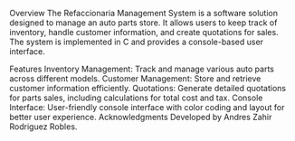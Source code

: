 Overview
The Refaccionaria Management System is a software solution designed to manage an auto parts store. It allows users to keep track of inventory, handle customer information, and create quotations for sales. The system is implemented in C and provides a console-based user interface.

Features
Inventory Management: Track and manage various auto parts across different models.
Customer Management: Store and retrieve customer information efficiently.
Quotations: Generate detailed quotations for parts sales, including calculations for total cost and tax.
Console Interface: User-friendly console interface with color coding and layout for better user experience.
Acknowledgments
Developed by Andres Zahir Rodriguez Robles.
